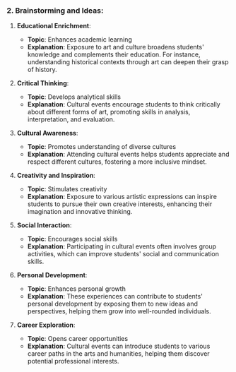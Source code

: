 ### 2. Brainstorming and Ideas:

1. **Educational Enrichment**:
   - **Topic**: Enhances academic learning
   - **Explanation**: Exposure to art and culture broadens students' knowledge and complements their education. For instance, understanding historical contexts through art can deepen their grasp of history.

2. **Critical Thinking**:
   - **Topic**: Develops analytical skills
   - **Explanation**: Cultural events encourage students to think critically about different forms of art, promoting skills in analysis, interpretation, and evaluation.

3. **Cultural Awareness**:
   - **Topic**: Promotes understanding of diverse cultures
   - **Explanation**: Attending cultural events helps students appreciate and respect different cultures, fostering a more inclusive mindset.

4. **Creativity and Inspiration**:
   - **Topic**: Stimulates creativity
   - **Explanation**: Exposure to various artistic expressions can inspire students to pursue their own creative interests, enhancing their imagination and innovative thinking.

5. **Social Interaction**:
   - **Topic**: Encourages social skills
   - **Explanation**: Participating in cultural events often involves group activities, which can improve students' social and communication skills.

6. **Personal Development**:
   - **Topic**: Enhances personal growth
   - **Explanation**: These experiences can contribute to students' personal development by exposing them to new ideas and perspectives, helping them grow into well-rounded individuals.

7. **Career Exploration**:
   - **Topic**: Opens career opportunities
   - **Explanation**: Cultural events can introduce students to various career paths in the arts and humanities, helping them discover potential professional interests.